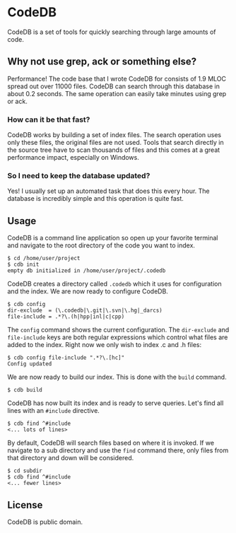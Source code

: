 # CodeDB

CodeDB is a set of tools for quickly searching through large amounts of code.

## Why not use grep, ack or something else?

Performance! The code base that I wrote CodeDB for consists of 1.9 MLOC spread out over 11000 files. CodeDB can search through this database in about 0.2 seconds. The same operation can easily take minutes using grep or ack.

### How can it be that fast?

CodeDB works by building a set of index files. The search operation uses only these files, the original files are not used. Tools that search directly in the source tree have to scan thousands of files and this comes at a great performance impact, especially on Windows.

### So I need to keep the database updated?

Yes! I usually set up an automated task that does this every hour. The database is incredibly simple and this operation is quite fast.

## Usage

CodeDB is a command line application so open up your favorite terminal and navigate to the root directory of the code you want to index.

    $ cd /home/user/project
    $ cdb init
    empty db initialized in /home/user/project/.codedb

CodeDB creates a directory called `.codedb` which it uses for configuration and the index. We are now ready to configure CodeDB.

    $ cdb config
    dir-exclude  = (\.codedb|\.git|\.svn|\.hg|_darcs)
    file-include = .*?\.(h|hpp|inl|c|cpp)

The `config` command shows the current configuration. The `dir-exclude` and `file-include` keys are both regular expressions which control what files are added to the index. Right now we only wish to index .c and .h files:

    $ cdb config file-include ".*?\.[hc]"
    Config updated

We are now ready to build our index. This is done with the `build` command.

    $ cdb build

CodeDB has now built its index and is ready to serve queries. Let's find all lines with an `#include` directive.

    $ cdb find ^#include
    <... lots of lines>

By default, CodeDB will search files based on where it is invoked. If we navigate to a sub directory and use the `find` command there, only files from that directory and down will be considered.

    $ cd subdir
    $ cdb find ^#include
    <... fewer lines>
    
## License

CodeDB is public domain.
